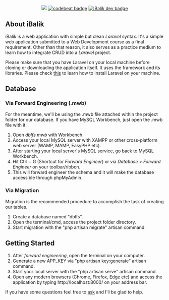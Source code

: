 <p align="center"><a href="https://github.com/dwyl/esta/issues"><img src ="https://img.shields.io/badge/contributions-welcome-brightgreen.svg?style=flat"/></a> <a href="https://codebeat.co/projects/github-com-nardsqq-ibalik-master"><img alt="codebeat badge" src="https://codebeat.co/badges/c74f73cb-edcc-405d-9095-7cf47ef24f8e"/></a> <a href="https://github.com/nardsqq/iBalik"><img alt="iBalik dev badge" src="https://img.shields.io/badge/project-under--development-orange.svg"/></a>
</p>

## About iBalik 

iBalik is a web application with simple but clean *Laravel* syntax. It's a simple web application submitted to a Web Development course as a final requirement. Other than that reason, it also serves as a practice medium to learn how to integrate CRUD into a *Laravel* project.

Please make sure that you have Laravel on your local machine before cloning or downloading the application itself. It uses the framework and its libraries. Please check [this](https://laravel.com/docs/5.4#installing-laravel) to learn how to install Laravel on your machine.

## Database

### Via Forward Engineering (.mwb)

For the meantime, we'll be using the .mwb file attached within the project folder for our database. If you have MySQL Workbench, just open the .mwb file with it.

1. Open *dblfs.mwb* with Workbench.
2. Access your local MySQL server with XAMPP or other cross-platform web server (WAMP, MAMP, EasyPHP etc).
3. After starting your local server's MySQL service, go back to MySQL Workbench.
4. Hit Ctrl + G (Shortcut for *Forward Engineer*) or via *Database* > *Forward Engineer* on your toolbar/ribbon.
5. This will forward engineer the schema and it will make the database accessible through phpMyAdmin.

### Via Migration

Migration is the recommended procedure to accomplish the task of creating our tables.
1. Create a database named "dblfs".
2. Open the terminal/cmd, access the project folder directory.
3. Start migration with the "php artisan migrate" artisan command.

## Getting Started

1. After *forward engineering*, open the terminal on your computer.
2. Generate a new APP_KEY via "php artisan key:generate" artisan command.
3. Start your local server with the "php artisan serve" artisan command.
4. Open any modern browsers (Chrome, Firefox, Edge etc) and access the application by typing http://localhost:8000/ on your address bar.

If you have some questions feel free to [ask](https://github.com/nardsqq/iBalik/issues) and I'll be glad to help.

